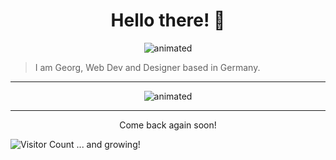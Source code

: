 <h1 align="center">Hello there! 👋 </h1>

<p align="center">
<img src="https://c.tenor.com/GfSX-u7VGM4AAAAC/coding.gif" alt="animated" />
</p>

> I am Georg, Web Dev and Designer based in Germany.

---
<p align="center">
<img src="https://media.tenor.com/57w9du3NrV0AAAAd/css-html.gif" alt="animated" />
</p>

--- 
<p align="center">
Come back again soon! 

![Visitor Count](https://profile-counter.glitch.me/{GeBon22}/count.svg) ... and growing!
</p>

